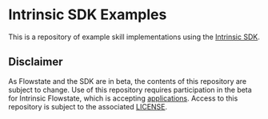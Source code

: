 # Intrinsic SDK Examples

This is a repository of example skill implementations using the [Intrinsic SDK](github.com/intrinsic-ai/sdk).

## Disclaimer

As Flowstate and the SDK are in beta, the contents of this repository are subject to change.
Use of this repository requires participation in the beta for Intrinsic Flowstate, which is accepting [applications](intrinsic.ai/beta).
Access to this repository is subject to the associated [LICENSE](LICENSE).

